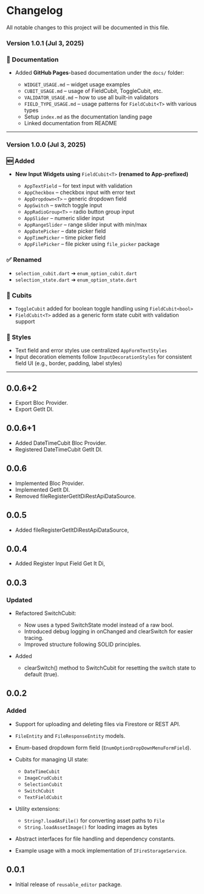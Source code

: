 # Changelog

All notable changes to this project will be documented in this file.

### **Version 1.0.1** (Jul 3, 2025)

### 📘 Documentation

* Added **GitHub Pages**-based documentation under the `docs/` folder:

    * `WIDGET_USAGE.md` – widget usage examples
    * `CUBIT_USAGE.md` – usage of FieldCubit, ToggleCubit, etc.
    * `VALIDATOR_USAGE.md` – how to use all built-in validators
    * `FIELD_TYPE_USAGE.md` – usage patterns for `FieldCubit<T>` with various types
    * Setup `index.md` as the documentation landing page
    * Linked documentation from README

---

### **Version 1.0.0** (Jul 3, 2025)

### 🆕 Added

* **New Input Widgets using** `FieldCubit<T>` **(renamed to App-prefixed)**

    * `AppTextField` – for text input with validation
    * `AppCheckbox` – checkbox input with error text
    * `AppDropdown<T>` – generic dropdown field
    * `AppSwitch` – switch toggle input
    * `AppRadioGroup<T>` – radio button group input
    * `AppSlider` – numeric slider input
    * `AppRangeSlider` – range slider input with min/max
    * `AppDatePicker` – date picker field
    * `AppTimePicker` – time picker field
    * `AppFilePicker` – file picker using `file_picker` package

### ✅ Renamed

* `selection_cubit.dart` ➔ `enum_option_cubit.dart`
* `selection_state.dart` ➔ `enum_option_state.dart`

### 🧱 Cubits

* `ToggleCubit` added for boolean toggle handling using `FieldCubit<bool>`
* `FieldCubit<T>` added as a generic form state cubit with validation support

### 🎨 Styles

* Text field and error styles use centralized `AppFormTextStyles`
* Input decoration elements follow `InputDecorationStyles` for consistent field UI (e.g., border,
  padding, label styles)

---

## 0.0.6+2

* Export Bloc Provider.
* Export GetIt DI.

## 0.0.6+1

* Added DateTimeCubit Bloc Provider.
* Registered DateTimeCubit GetIt DI.

## 0.0.6

* Implemented Bloc Provider.
* Implemented GetIt DI.
* Removed fileRegisterGetItDiRestApiDataSource.

## 0.0.5

* Added fileRegisterGetItDiRestApiDataSource,

## 0.0.4

* Added Register Input Field Get It Di,

## 0.0.3

### Updated

* Refactored SwitchCubit:

    * Now uses a typed SwitchState model instead of a raw bool.
    * Introduced debug logging in onChanged and clearSwitch for easier tracing.
    * Improved structure following SOLID principles.

* Added

    * clearSwitch() method to SwitchCubit for resetting the switch state to default (true).

## 0.0.2

### Added

* Support for uploading and deleting files via Firestore or REST API.
* `FileEntity` and `FileResponseEntity` models.
* Enum-based dropdown form field (`EnumOptionDropDownMenuFormField`).
* Cubits for managing UI state:

    * `DateTimeCubit`
    * `ImageCrudCubit`
    * `SelectionCubit`
    * `SwitchCubit`
    * `TextFieldCubit`
* Utility extensions:

    * `String?.loadAsFile()` for converting asset paths to `File`
    * `String.loadAssetImage()` for loading images as bytes
* Abstract interfaces for file handling and dependency constants.
* Example usage with a mock implementation of `IFireStorageService`.

## 0.0.1

* Initial release of `reusable_editor` package.

